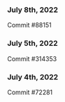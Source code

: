 ### July 8th, 2022

Commit #88151

### July 5th, 2022

Commit #314353


### July 4th, 2022

Commit #72281
